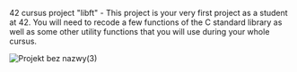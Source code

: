 42 cursus project "libft" - This project is your very first project as a student at 42.
You will need to recode a few functions of the C standard library as well as some other 
utility functions that you will use during your whole cursus.

![Projekt bez nazwy(3)](https://github.com/user-attachments/assets/47a831ae-60a0-47d9-90eb-9c9d7e40bea3)
